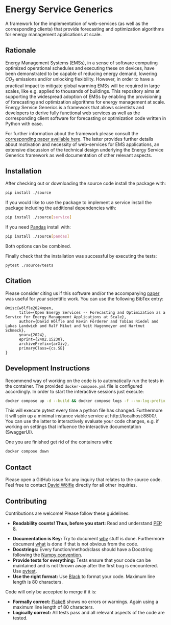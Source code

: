 # Energy Service Generics

A framework for the implementation of web-services (as well as the corresponding clients) that provide forecasting and optimization algorithms for energy management applications at  scale.

## Rationale

Energy Management Systems (EMSs), in a sense of software computing optimized operational schedules and executing these on devices, have been demonstrated to be capable of reducing energy demand, lowering $CO_2$ emissions and/or unlocking flexibility. However, in order to have a practical impact to mitigate global warming EMSs will be required in large scales, like e.g. applied to thousands of buildings. This repository aims at supporting the widespread adoption of EMSs by enabling the provisioning of forecasting and optimization algorithms for energy management at scale. Energy Service Generics is a framework that allows scientists and developers to derive fully functional web services as well as the corresponding client software for forecasting or optimization code written in Python with ease.

For further information about the framework please consult the [corresponding paper available here](https://arxiv.org/abs/2402.15230). The latter provides further details about motivation and necessity of web-services for EMS applications, an extensive discussion of the technical design underlying the Energy Service Generics framework as well documentation of other relevant  aspects.

## Installation

After checking out or downloading the source code install the package with:

```bash
pip install ./source
```

If you would like to use the package to implement a service install the package including the additional dependencies with:

```bash
pip install ./source[service]
```

If you need [Pandas](https://pandas.pydata.org/) install with:

```bash
pip install ./source[pandas]
```

Both options can be combined.

Finally check that the installation was successful by executing the tests:

```
pytest ./source/tests
```

## Citation

Please consider citing us if this software and/or the accompanying [paper](https://arxiv.org/abs/2402.15230) was useful for your scientific work. You can use the following BibTex entry:

```
@misc{wölfle2024open,
      title={Open Energy Services -- Forecasting and Optimization as a Service for Energy Management Applications at Scale}, 
      author={David Wölfle and Kevin Förderer and Tobias Riedel and Lukas Landwich and Ralf Mikut and Veit Hagenmeyer and Hartmut Schmeck},
      year={2024},
      eprint={2402.15230},
      archivePrefix={arXiv},
      primaryClass={cs.SE}
}
```

## Development Instructions

Recommend way of working on the code is to automatically run the tests in the container. The provided `docker-compose.yml` file is configured accordingly. In order to start the interactive sessions just execute:

```bash
docker compose up -d --build && docker compose logs -f --no-log-prefix
```

This will execute pytest every time a python file has changed. Furthermore it will spin up a minimal instance  viable service at http://localhost:8800/. You can use the latter to interactively evaluate your code changes, e.g. if working on settings that influence the interactive documentation (SwaggerUI).

One you are finished get rid of the containers with:

```bash
docker compose down
```

## Contact

Please open a GitHub issue for any inquiry that relates to the source code. Feel free to contact [David Wölfle](https://www.fzi.de/team/david-woelfle/) directly for all other inquiries.

## Contributing

Contributions are welcome! Please follow these guidelines:

* **Readability counts! Thus, before you start:** Read and understand [PEP 8](https://www.python.org/dev/peps/pep-0008/).

- **Documentation is Key:** Try to document <u>why</u> stuff is done. Furthermore document <u>what</u> is done if that is not obvious from the code.
- **Docstrings:** Every function/method/class should have a Docstring following the [Numpy convention](https://numpydoc.readthedocs.io/en/latest/format.html).
- **Provide tests for everything:** Tests ensure that your code can be maintained and is not thrown away after the first bug is encountered. Use [pytest](https://docs.pytest.org/).
- **Use the right format:** Use [Black](https://github.com/psf/black) to format your code. Maximum line length is 80 characters.

Code will only be accepted to merge if it is:

- **Formally correct:** [Flake8](https://flake8.pycqa.org/en/latest/) shows no errors or warnings. Again using a maximum line length of 80 characters.
- **Logically correct:** All tests pass and all relevant aspects of the code are tested.
